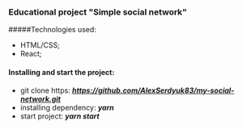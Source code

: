 ### Educational project "Simple social network"

#####Technologies used:
* HTML/CSS;
* React;

#### Installing and start the project:
* git clone https: ***https://github.com/AlexSerdyuk83/my-social-network.git***
* installing dependency: ***yarn***
* start project: ***yarn start***

